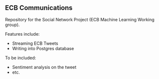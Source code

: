## ECB Communications

Repository for the Social Network Project (ECB Machine Learning Working group).

Features include:
- Streaming ECB Tweets
- Writing into Postgres database

To be included:
- Sentiment analysis on the tweet
- etc.